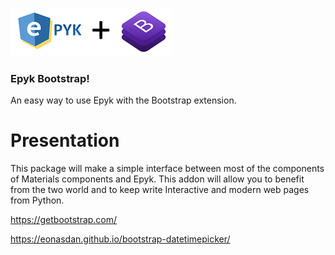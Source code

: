 
![](https://raw.githubusercontent.com/epykure/epyk-bootstrap/master/epyk_bootstrap/static/images/epyk_bootstrap.ico)

### Epyk Bootstrap!


An easy way to use Epyk with the Bootstrap extension.


Presentation
================================
This package will make a simple interface between most of the components of Materials components
and Epyk. This addon will allow you to benefit from the two world and to keep write Interactive and modern web pages from Python.

https://getbootstrap.com/

https://eonasdan.github.io/bootstrap-datetimepicker/
